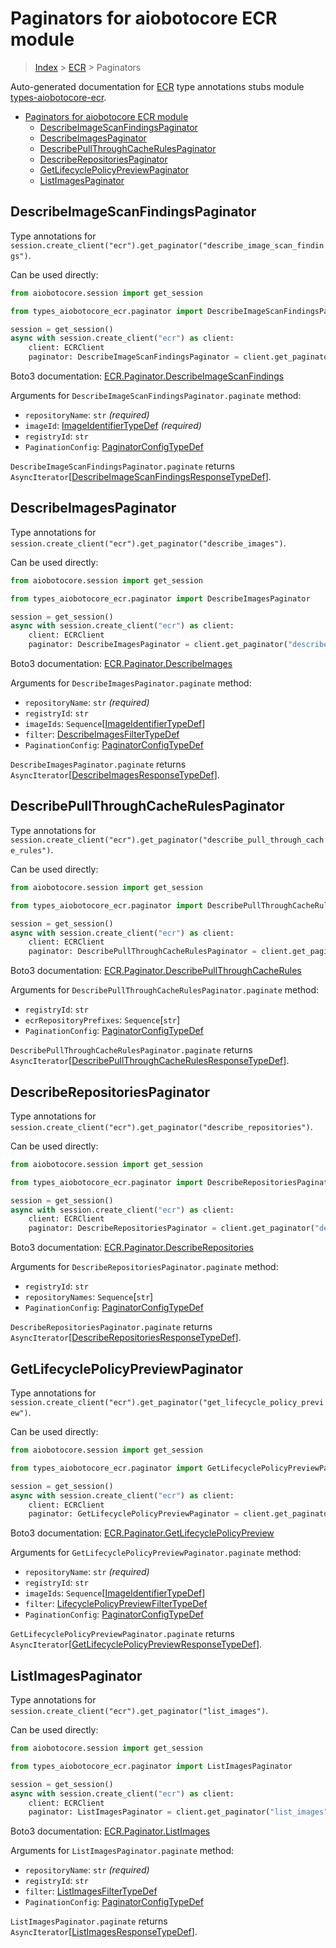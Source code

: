 <a id="paginators-for-aiobotocore-ecr-module"></a>

# Paginators for aiobotocore ECR module

> [Index](../README.md) > [ECR](./README.md) > Paginators

Auto-generated documentation for
[ECR](https://boto3.amazonaws.com/v1/documentation/api/latest/reference/services/ecr.html#ECR)
type annotations stubs module
[types-aiobotocore-ecr](https://pypi.org/project/types-aiobotocore-ecr/).

- [Paginators for aiobotocore ECR module](#paginators-for-aiobotocore-ecr-module)
  - [DescribeImageScanFindingsPaginator](#describeimagescanfindingspaginator)
  - [DescribeImagesPaginator](#describeimagespaginator)
  - [DescribePullThroughCacheRulesPaginator](#describepullthroughcacherulespaginator)
  - [DescribeRepositoriesPaginator](#describerepositoriespaginator)
  - [GetLifecyclePolicyPreviewPaginator](#getlifecyclepolicypreviewpaginator)
  - [ListImagesPaginator](#listimagespaginator)

<a id="describeimagescanfindingspaginator"></a>

## DescribeImageScanFindingsPaginator

Type annotations for
`session.create_client("ecr").get_paginator("describe_image_scan_findings")`.

Can be used directly:

```python
from aiobotocore.session import get_session

from types_aiobotocore_ecr.paginator import DescribeImageScanFindingsPaginator

session = get_session()
async with session.create_client("ecr") as client:
    client: ECRClient
    paginator: DescribeImageScanFindingsPaginator = client.get_paginator("describe_image_scan_findings")
```

Boto3 documentation:
[ECR.Paginator.DescribeImageScanFindings](https://boto3.amazonaws.com/v1/documentation/api/latest/reference/services/ecr.html#ECR.Paginator.DescribeImageScanFindings)

Arguments for `DescribeImageScanFindingsPaginator.paginate` method:

- `repositoryName`: `str` *(required)*
- `imageId`: [ImageIdentifierTypeDef](./type_defs.md#imageidentifiertypedef)
  *(required)*
- `registryId`: `str`
- `PaginationConfig`:
  [PaginatorConfigTypeDef](./type_defs.md#paginatorconfigtypedef)

`DescribeImageScanFindingsPaginator.paginate` returns
`AsyncIterator`\[[DescribeImageScanFindingsResponseTypeDef](./type_defs.md#describeimagescanfindingsresponsetypedef)\].

<a id="describeimagespaginator"></a>

## DescribeImagesPaginator

Type annotations for
`session.create_client("ecr").get_paginator("describe_images")`.

Can be used directly:

```python
from aiobotocore.session import get_session

from types_aiobotocore_ecr.paginator import DescribeImagesPaginator

session = get_session()
async with session.create_client("ecr") as client:
    client: ECRClient
    paginator: DescribeImagesPaginator = client.get_paginator("describe_images")
```

Boto3 documentation:
[ECR.Paginator.DescribeImages](https://boto3.amazonaws.com/v1/documentation/api/latest/reference/services/ecr.html#ECR.Paginator.DescribeImages)

Arguments for `DescribeImagesPaginator.paginate` method:

- `repositoryName`: `str` *(required)*
- `registryId`: `str`
- `imageIds`:
  `Sequence`\[[ImageIdentifierTypeDef](./type_defs.md#imageidentifiertypedef)\]
- `filter`:
  [DescribeImagesFilterTypeDef](./type_defs.md#describeimagesfiltertypedef)
- `PaginationConfig`:
  [PaginatorConfigTypeDef](./type_defs.md#paginatorconfigtypedef)

`DescribeImagesPaginator.paginate` returns
`AsyncIterator`\[[DescribeImagesResponseTypeDef](./type_defs.md#describeimagesresponsetypedef)\].

<a id="describepullthroughcacherulespaginator"></a>

## DescribePullThroughCacheRulesPaginator

Type annotations for
`session.create_client("ecr").get_paginator("describe_pull_through_cache_rules")`.

Can be used directly:

```python
from aiobotocore.session import get_session

from types_aiobotocore_ecr.paginator import DescribePullThroughCacheRulesPaginator

session = get_session()
async with session.create_client("ecr") as client:
    client: ECRClient
    paginator: DescribePullThroughCacheRulesPaginator = client.get_paginator("describe_pull_through_cache_rules")
```

Boto3 documentation:
[ECR.Paginator.DescribePullThroughCacheRules](https://boto3.amazonaws.com/v1/documentation/api/latest/reference/services/ecr.html#ECR.Paginator.DescribePullThroughCacheRules)

Arguments for `DescribePullThroughCacheRulesPaginator.paginate` method:

- `registryId`: `str`
- `ecrRepositoryPrefixes`: `Sequence`\[`str`\]
- `PaginationConfig`:
  [PaginatorConfigTypeDef](./type_defs.md#paginatorconfigtypedef)

`DescribePullThroughCacheRulesPaginator.paginate` returns
`AsyncIterator`\[[DescribePullThroughCacheRulesResponseTypeDef](./type_defs.md#describepullthroughcacherulesresponsetypedef)\].

<a id="describerepositoriespaginator"></a>

## DescribeRepositoriesPaginator

Type annotations for
`session.create_client("ecr").get_paginator("describe_repositories")`.

Can be used directly:

```python
from aiobotocore.session import get_session

from types_aiobotocore_ecr.paginator import DescribeRepositoriesPaginator

session = get_session()
async with session.create_client("ecr") as client:
    client: ECRClient
    paginator: DescribeRepositoriesPaginator = client.get_paginator("describe_repositories")
```

Boto3 documentation:
[ECR.Paginator.DescribeRepositories](https://boto3.amazonaws.com/v1/documentation/api/latest/reference/services/ecr.html#ECR.Paginator.DescribeRepositories)

Arguments for `DescribeRepositoriesPaginator.paginate` method:

- `registryId`: `str`
- `repositoryNames`: `Sequence`\[`str`\]
- `PaginationConfig`:
  [PaginatorConfigTypeDef](./type_defs.md#paginatorconfigtypedef)

`DescribeRepositoriesPaginator.paginate` returns
`AsyncIterator`\[[DescribeRepositoriesResponseTypeDef](./type_defs.md#describerepositoriesresponsetypedef)\].

<a id="getlifecyclepolicypreviewpaginator"></a>

## GetLifecyclePolicyPreviewPaginator

Type annotations for
`session.create_client("ecr").get_paginator("get_lifecycle_policy_preview")`.

Can be used directly:

```python
from aiobotocore.session import get_session

from types_aiobotocore_ecr.paginator import GetLifecyclePolicyPreviewPaginator

session = get_session()
async with session.create_client("ecr") as client:
    client: ECRClient
    paginator: GetLifecyclePolicyPreviewPaginator = client.get_paginator("get_lifecycle_policy_preview")
```

Boto3 documentation:
[ECR.Paginator.GetLifecyclePolicyPreview](https://boto3.amazonaws.com/v1/documentation/api/latest/reference/services/ecr.html#ECR.Paginator.GetLifecyclePolicyPreview)

Arguments for `GetLifecyclePolicyPreviewPaginator.paginate` method:

- `repositoryName`: `str` *(required)*
- `registryId`: `str`
- `imageIds`:
  `Sequence`\[[ImageIdentifierTypeDef](./type_defs.md#imageidentifiertypedef)\]
- `filter`:
  [LifecyclePolicyPreviewFilterTypeDef](./type_defs.md#lifecyclepolicypreviewfiltertypedef)
- `PaginationConfig`:
  [PaginatorConfigTypeDef](./type_defs.md#paginatorconfigtypedef)

`GetLifecyclePolicyPreviewPaginator.paginate` returns
`AsyncIterator`\[[GetLifecyclePolicyPreviewResponseTypeDef](./type_defs.md#getlifecyclepolicypreviewresponsetypedef)\].

<a id="listimagespaginator"></a>

## ListImagesPaginator

Type annotations for
`session.create_client("ecr").get_paginator("list_images")`.

Can be used directly:

```python
from aiobotocore.session import get_session

from types_aiobotocore_ecr.paginator import ListImagesPaginator

session = get_session()
async with session.create_client("ecr") as client:
    client: ECRClient
    paginator: ListImagesPaginator = client.get_paginator("list_images")
```

Boto3 documentation:
[ECR.Paginator.ListImages](https://boto3.amazonaws.com/v1/documentation/api/latest/reference/services/ecr.html#ECR.Paginator.ListImages)

Arguments for `ListImagesPaginator.paginate` method:

- `repositoryName`: `str` *(required)*
- `registryId`: `str`
- `filter`: [ListImagesFilterTypeDef](./type_defs.md#listimagesfiltertypedef)
- `PaginationConfig`:
  [PaginatorConfigTypeDef](./type_defs.md#paginatorconfigtypedef)

`ListImagesPaginator.paginate` returns
`AsyncIterator`\[[ListImagesResponseTypeDef](./type_defs.md#listimagesresponsetypedef)\].
